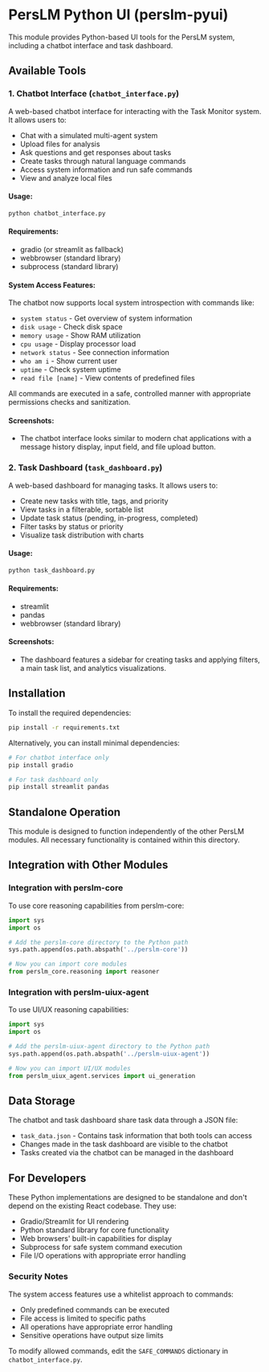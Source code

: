 # PersLM Python UI (perslm-pyui)

This module provides Python-based UI tools for the PersLM system, including a chatbot interface and task dashboard.

## Available Tools

### 1. Chatbot Interface (`chatbot_interface.py`)

A web-based chatbot interface for interacting with the Task Monitor system. It allows users to:
- Chat with a simulated multi-agent system
- Upload files for analysis
- Ask questions and get responses about tasks
- Create tasks through natural language commands
- Access system information and run safe commands
- View and analyze local files

#### Usage:
```bash
python chatbot_interface.py
```

#### Requirements:
- gradio (or streamlit as fallback)
- webbrowser (standard library)
- subprocess (standard library)

#### System Access Features:
The chatbot now supports local system introspection with commands like:
- `system status` - Get overview of system information
- `disk usage` - Check disk space
- `memory usage` - Show RAM utilization
- `cpu usage` - Display processor load
- `network status` - See connection information 
- `who am i` - Show current user
- `uptime` - Check system uptime
- `read file [name]` - View contents of predefined files

All commands are executed in a safe, controlled manner with appropriate permissions checks and sanitization.

#### Screenshots:
- The chatbot interface looks similar to modern chat applications with a message history display, input field, and file upload button.

### 2. Task Dashboard (`task_dashboard.py`)

A web-based dashboard for managing tasks. It allows users to:
- Create new tasks with title, tags, and priority
- View tasks in a filterable, sortable list
- Update task status (pending, in-progress, completed)
- Filter tasks by status or priority
- Visualize task distribution with charts

#### Usage:
```bash
python task_dashboard.py
```

#### Requirements:
- streamlit
- pandas
- webbrowser (standard library)

#### Screenshots:
- The dashboard features a sidebar for creating tasks and applying filters, a main task list, and analytics visualizations.

## Installation

To install the required dependencies:

```bash
pip install -r requirements.txt
```

Alternatively, you can install minimal dependencies:

```bash
# For chatbot interface only
pip install gradio

# For task dashboard only
pip install streamlit pandas
```

## Standalone Operation

This module is designed to function independently of the other PersLM modules. All necessary functionality is contained within this directory.

## Integration with Other Modules

### Integration with perslm-core

To use core reasoning capabilities from perslm-core:

```python
import sys
import os

# Add the perslm-core directory to the Python path
sys.path.append(os.path.abspath('../perslm-core'))

# Now you can import core modules
from perslm_core.reasoning import reasoner
```

### Integration with perslm-uiux-agent

To use UI/UX reasoning capabilities:

```python
import sys
import os

# Add the perslm-uiux-agent directory to the Python path
sys.path.append(os.path.abspath('../perslm-uiux-agent'))

# Now you can import UI/UX modules
from perslm_uiux_agent.services import ui_generation
```

## Data Storage

The chatbot and task dashboard share task data through a JSON file:
- `task_data.json` - Contains task information that both tools can access
- Changes made in the task dashboard are visible to the chatbot
- Tasks created via the chatbot can be managed in the dashboard

## For Developers

These Python implementations are designed to be standalone and don't depend on the existing React codebase. They use:

- Gradio/Streamlit for UI rendering
- Python standard library for core functionality
- Web browsers' built-in capabilities for display
- Subprocess for safe system command execution
- File I/O operations with appropriate error handling

### Security Notes

The system access features use a whitelist approach to commands:
- Only predefined commands can be executed
- File access is limited to specific paths
- All operations have appropriate error handling
- Sensitive operations have output size limits

To modify allowed commands, edit the `SAFE_COMMANDS` dictionary in `chatbot_interface.py`. 